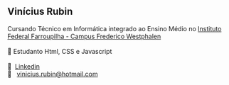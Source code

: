 

<!--
**vinirubin/vinirubin** is a ✨ _special_ ✨ repository because its `README.md` (this file) appears on your GitHub profile.

Here are some ideas to get you started:

- 🔭 I’m currently working on ...
- 🌱 I’m currently learning ...
- 👯 I’m looking to collaborate on ...
- 🤔 I’m looking for help with ...
- 💬 Ask me about ...
- 📫 How to reach me: ...
- 😄 Pronouns: ...
- ⚡ Fun fact: ...
-->

## Vinícius Rubin

Cursando Técnico em Informática integrado ao Ensino Médio no <a href="https://www.iffarroupilha.edu.br/frederico-westphalen">Instituto Federal Farroupilha - Campus Frederico Westphalen</a>
<br><br>
📓&nbsp;Estudanto Html, CSS e Javascript
<br><br>
💼 &nbsp;<a href="https://www.linkedin.com/in/vin%C3%ADcius-rubin-4202991b3/">Linkedin</a>
<br>
:e-mail: &nbsp; vinicius.rubin@hotmail.com
